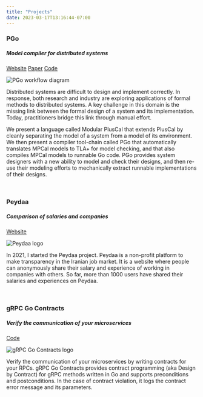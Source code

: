 ```yaml
---
title: "Projects"
date: 2023-03-17T13:16:44-07:00
---
```


<div class="row">

<div class="row">
<div class="col-12">

### PGo

##### Model compiler for distributed systems

<a href="https://distcompiler.github.io/" class="btn btn-sm btn-outline-dark z-depth-0 pub-btn" role="button" target="_blank"><i class="fa-solid fa-earth-americas"></i> Website</a>
<a href="/pgo23.pdf" class="btn btn-sm btn-outline-dark z-depth-0 pub-btn" role="button" target="_blank"><i class="fa-solid fa-file-pdf"></i> Paper</a>
<a href="https://github.com/DistCompiler/pgo" class="btn btn-sm btn-outline-dark z-depth-0 pub-btn" role="button" target="_blank"><i class="fa-brands fa-github"></i> Code</a>

</div>
</div>

<div class="row">

<div class="col-sm-3 order-sm-2 mb-3">
<img src="/pgo-flow.png" alt="PGo workflow diagram">
</div>

<div class="col-sm-9 order-sm-1">

Distributed systems are difficult to design and implement correctly. In
response, both research and industry are exploring applications of formal
methods to distributed systems. A key challenge in this domain is the
missing link between the formal design of a system and its implementation.
Today, practitioners bridge this link through manual effort.

We present a language called Modular PlusCal that extends PlusCal by cleanly
separating the model of a system from a model of its environment. We then
present a compiler tool-chain called PGo that automatically translates MPCal
models to TLA+ for model checking, and that also compiles MPCal models to
runnable Go code. PGo provides system designers with a new ability to model and
check their designs, and then re-use their modeling efforts to mechanically
extract runnable implementations of their designs.

</div>

</div>

</div>

<!----------------------------------------------------------------------------------->

<br>

<div class="row">

<div class="row">
<div class="col-12">

### Peydaa

##### Comparison of salaries and companies

<a href="https://peydaa.ir/" class="btn btn-sm btn-outline-dark z-depth-0 pub-btn" role="button" target="_blank"><i class="fa-solid fa-earth-americas"></i> Website</a>

</div>
</div>

<div class="row">

<div class="col-sm-3 order-sm-2 mb-3">
<img src="/peydaa.png" alt="Peydaa logo">
</div>

<div class="col-sm-9 order-sm-1">

In 2021, I started the Peydaa project. Peydaa is a non-profit platform to make
transparency in the Iranian job market. It is a website where people can
anonymously share their salary and experience of working in companies with
others. So far, more than 1000 users have shared their salaries and
experiences on Peydaa.

</div>

</div>

</div>

<!----------------------------------------------------------------------------------->

<br>

<div class="row">

<div class="row">
<div class="col-12">

### gRPC Go Contracts
##### Verify the communication of your microservices

<a href="https://github.com/shayanh/grpc-go-contracts" class="btn btn-sm btn-outline-dark z-depth-0 pub-btn" role="button" target="_blank"><i class="fa-brands fa-github"></i> Code</a>

</div>
</div>

<div class="row">

<div class="col-sm-3 order-sm-2 mb-3">
<img src="/grpc-contracts.png" alt="gRPC Go Contracts logo">
</div>

<div class="col-sm-9 order-sm-1">

Verify the communication of your microservices by writing contracts for your
RPCs.  gRPC Go Contracts provides contract programming (aka Design by Contract)
for gRPC methods written in Go and supports preconditions and postconditions.
In the case of contract violation, it logs the contract error message and its
parameters.

</div>

</div>

</div>

<!----------------------------------------------------------------------------------->

<!--<br>-->

<!--<div class="row">-->

<!--<div class="row">-->
<!--<div class="col-12">-->

<!--### Women's Movements in Iran-->

<!--</div>-->
<!--</div>-->

<!--<div class="row">-->

<!--<div class="col-sm-9">-->

<!--Iranian people have been protesting all across the country since September 2022.-->
<!--What sparked these protests was the death of Mahsa Amini, a 22 year old woman,-->
<!--who was killed at the hands of the so called "morality police" due to having-->
<!--"improper" hijab. Some call this movement a revolution that is primarily led by-->
<!--youth and women, with its main slogan being "Women, Life, Freedom". In this-->
<!--project, I reviewed Iranian women’s living conditions in the past 40 years and-->
<!--provide a history of previous uprisings to better understand the underlying-->
<!--causes of one of the most significant revolutions in modern history that is-->
<!--currently happening in Iran.-->

<!--<a href="#" class="btn btn-sm btn-outline-dark z-depth-0 pub-btn" role="button">Slides</a>-->

<!--</div>-->

<!--<div class="col-sm-3">-->
<!--<img src="/iran.jpg">-->
<!--<figcaption class="figure-caption text-center">Photo by Hengameh Golestan</figcaption>-->
<!--</div>-->

<!--</div>-->

<!--</div>-->


